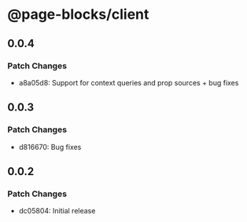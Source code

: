 # @page-blocks/client

## 0.0.4

### Patch Changes

- a8a05d8: Support for context queries and prop sources + bug fixes

## 0.0.3

### Patch Changes

- d816670: Bug fixes

## 0.0.2

### Patch Changes

- dc05804: Initial release
